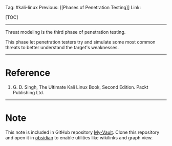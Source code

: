 Tag: #kali-linux 
Previous: [[Phases of Penetration Testing]]
Link: 

[TOC]

---

Threat modeling is the third phase of penetration testing.

This phase let penetration testers try and simulate some most common threats to better understand the target's weaknesses.

---

# Reference

1. G. D. Singh, The Ultimate Kali Linux Book, Second Edition. Packt Publishing Ltd.

---

# Note

This note is included in GitHub repository [My-Vault](https://github.com/LittleD3092/My-Vault.git). Clone this repository and open it in [obsidian](https://obsidian.md/) to enable utilities like wikilinks and graph view.